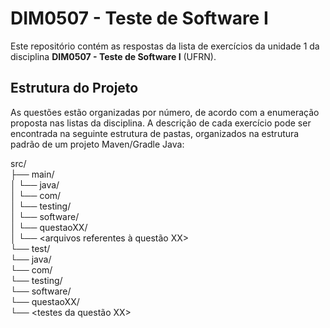 # DIM0507 - Teste de Software I

Este repositório contém as respostas da lista de exercícios da unidade 1 da disciplina **DIM0507 - Teste de Software I** (UFRN).

## Estrutura do Projeto

As questões estão organizadas por número, de acordo com a enumeração proposta nas listas da disciplina. A descrição de cada exercício pode ser encontrada na seguinte estrutura de pastas, organizados na estrutura padrão de um projeto Maven/Gradle Java:

src/</br>
├── main/</br>
│ └── java/</br>
│ └── com/</br>
│ └── testing/</br>
│ └── software/</br>
│ └── questaoXX/</br>
│ └── <arquivos referentes à questão XX></br>
└── test/</br>
└── java/</br>
└── com/</br>
└── testing/</br>
└── software/</br>
└── questaoXX/</br>
└── <testes da questão XX></br>
